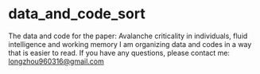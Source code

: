 # data_and_code_sort
The data and code for the paper: Avalanche criticality in individuals, fluid intelligence and working memory
I am organizing data and codes in a way that is easier to read. If you have any questions, please contact me: longzhou960316@gmail.com
